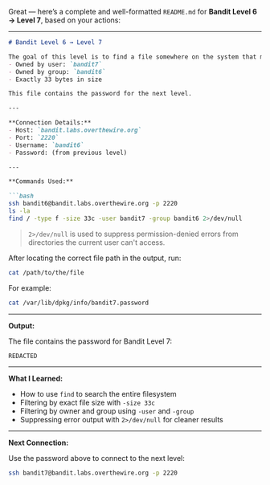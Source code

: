 Great — here’s a complete and well-formatted `README.md` for **Bandit Level 6 → Level 7**, based on your actions:

---

````markdown
# Bandit Level 6 → Level 7

The goal of this level is to find a file somewhere on the system that meets **all** of the following conditions:
- Owned by user: `bandit7`
- Owned by group: `bandit6`
- Exactly 33 bytes in size

This file contains the password for the next level.

---

**Connection Details:**
- Host: `bandit.labs.overthewire.org`
- Port: `2220`
- Username: `bandit6`
- Password: (from previous level)

---

**Commands Used:**

```bash
ssh bandit6@bandit.labs.overthewire.org -p 2220
ls -la
find / -type f -size 33c -user bandit7 -group bandit6 2>/dev/null
````

> `2>/dev/null` is used to suppress permission-denied errors from directories the current user can't access.

After locating the correct file path in the output, run:

```bash
cat /path/to/the/file
```

For example:

```bash
cat /var/lib/dpkg/info/bandit7.password
```

---

**Output:**

The file contains the password for Bandit Level 7:

```text
REDACTED
```

---

**What I Learned:**

* How to use `find` to search the entire filesystem
* Filtering by exact file size with `-size 33c`
* Filtering by owner and group using `-user` and `-group`
* Suppressing error output with `2>/dev/null` for cleaner results

---

**Next Connection:**

Use the password above to connect to the next level:

```bash
ssh bandit7@bandit.labs.overthewire.org -p 2220
```